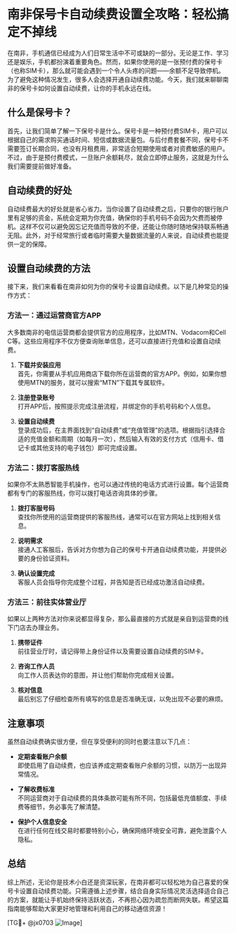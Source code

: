 # 南非保号卡自动续费设置全攻略：轻松搞定不掉线

在南非，手机通信已经成为人们日常生活中不可或缺的一部分。无论是工作、学习还是娱乐，手机都扮演着重要角色。然而，如果你使用的是一张预付费的保号卡（也称SIM卡），那么就可能会遇到一个令人头疼的问题——余额不足导致停机。为了避免这种情况发生，很多人会选择开通自动续费功能。今天，我们就来聊聊南非的保号卡如何设置自动续费，让你的手机永远在线。

## 什么是保号卡？

首先，让我们简单了解一下保号卡是什么。保号卡是一种预付费SIM卡，用户可以根据自己的需求购买通话时间、短信或数据流量包。与后付费套餐不同，保号卡不需要签订长期合同，也没有月租费用，非常适合短期使用或者对资费敏感的用户。不过，由于是预付费模式，一旦账户余额耗尽，就会立即停止服务，这就是为什么我们需要提前做好准备。

## 自动续费的好处

自动续费最大的好处就是省心省力。当你设置了自动续费之后，只要你的银行账户里有足够的资金，系统会定期为你充值，确保你的手机号码不会因为欠费而被停机。这样不仅可以避免因忘记充值而导致的不便，还能让你随时随地保持联系畅通无阻。此外，对于经常旅行或者临时需要大量数据流量的人来说，自动续费也能提供一定的保障。

## 设置自动续费的方法

接下来，我们来看看在南非如何为你的保号卡设置自动续费。以下是几种常见的操作方式：

### 方法一：通过运营商官方APP

大多数南非的电信运营商都会提供官方的应用程序，比如MTN、Vodacom和Cell C等。这些应用程序不仅方便查询账单信息，还可以直接进行充值和设置自动续费。

1. **下载并安装应用**  
   首先，你需要从手机应用商店下载你所在运营商的官方APP。例如，如果你想使用MTN的服务，就可以搜索“MTN”下载其专属软件。

2. **注册登录账号**  
   打开APP后，按照提示完成注册流程，并绑定你的手机号码和个人信息。

3. **设置自动续费**  
   登录成功后，在主界面找到“自动续费”或“充值管理”的选项。根据指引选择合适的充值金额和周期（如每月一次），然后输入有效的支付方式（信用卡、借记卡或其他支持的电子钱包）即可完成设置。

### 方法二：拨打客服热线

如果你不太熟悉智能手机操作，也可以通过传统的电话方式进行设置。每个运营商都有专门的客服热线，你可以拨打电话咨询具体的步骤。

1. **拨打客服号码**  
   查找你所使用的运营商提供的客服热线，通常可以在官方网站上找到相关信息。

2. **说明需求**  
   接通人工客服后，告诉对方你想为自己的保号卡开通自动续费功能，并提供必要的身份验证资料。

3. **确认设置完成**  
   客服人员会指导你完成整个过程，并告知是否已经成功激活自动续费。

### 方法三：前往实体营业厅

如果以上两种方法对你来说都显得复杂，那么最直接的方式就是亲自到运营商的线下门店去办理业务。

1. **携带证件**  
   前往营业厅时，请记得带上身份证件以及需要设置自动续费的SIM卡。

2. **咨询工作人员**  
   向工作人员表达你的意图，并让他们帮助你完成相关设置。

3. **核对信息**  
   最后别忘了仔细检查所有填写的信息是否准确无误，以免出现不必要的麻烦。

## 注意事项

虽然自动续费确实很方便，但在享受便利的同时也要注意以下几点：

- **定期查看账户余额**  
  即使启用了自动续费，也应该养成定期查看账户余额的习惯，以防万一出现异常情况。

- **了解收费标准**  
  不同运营商对于自动续费的具体条款可能有所不同，包括最低充值额度、手续费等细节，务必事先了解清楚。

- **保护个人信息安全**  
  在进行任何在线交易时都要特别小心，确保网络环境安全可靠，避免泄露个人隐私。

## 总结

综上所述，无论你是技术小白还是资深玩家，在南非都可以轻松地为自己喜爱的保号卡设置自动续费功能。只需遵循上述步骤，结合自身实际情况灵活选择适合自己的方案，就能让手机始终保持活跃状态，不再担心因为疏忽而断网失联。希望这篇指南能够帮助大家更好地管理和利用自己的移动通信资源！

[TG💪+ @jx0703 ![Image](https://github.com/user-attachments/assets/dbca1d08-cadb-493c-b0ec-ad6f7a83f270)]